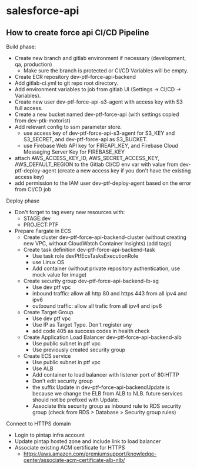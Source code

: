 # salesforce-api

## How to create force api CI/CD Pipeline

Build phase:

- Create new branch and gitlab environment if necessary (development, qa, production)
  - Make sure the branch is protected or CI/CD Variables will be empty.
- Create ECR repository dev-ptf-force-api-backend
- Add gitlab-ci.yml to git repo root directory.
- Add environment variables to job from gitlab UI (Settings -> CI/CD -> Variables).
- Create new user dev-ptf-force-api-s3-agent with access key with S3 full access.
- Create a new bucket named dev-ptf-force-api (with settings copied from dev-ptk-motorist)
- Add relevant config to ssm parameter store.
  - use access key of dev-ptf-force-api-s3-agent for S3_KEY and S3_SECRET, and dev-ptf-force-api as S3_BUCKET.
  - use Firebase Web API key for FIREAPI_KEY, and Firebase Cloud Messaging Server Key for FIREBASE_KEY
- attach AWS_ACCESS_KEY_ID, AWS_SECRET_ACCESS_KEY, AWS_DEFAULT_REGION to the Gitlab CI/CD env var with value from dev-ptf-deploy-agent (create a new access key if you don't have the existing access key)
- add permission to the IAM user dev-ptf-deploy-agent based on the error from CI/CD job

Deploy phase

- Don't forget to tag every new resources with:
  - STAGE:dev
  - PROJECT:PTF
- Prepare Fargate in ECS
  - Create cluster dev-ptf-force-api-backend-cluster (without creating new VPC, without CloudWatch Container Insights) (add tags)
  - Create task definition dev-ptf-force-api-backend-task
    - Use task role devPtfEcsTasksExecutionRole
    - use Linux OS
    - Add container (without private repository authentication, use mock value for image)
  - Create security group dev-ptf-force-api-backend-lb-sg
    - Use dev ptf vpc
    - inbound traffic: allow all http 80 and https 443 from all ipv4 and ipv6
    - outbound traffic: allow all trafic from all ipv4 and ipv6
  - Create Target Group
    - Use dev ptf vpc
    - Use IP as Target Type. Don't register any
    - add code 405 as success codes in health check
  - Create Application Load Balancer dev-ptf-force-api-backend-alb
    - Use public subnet in ptf vpc
    - Use previously created security group
  - Create ECS service
    - Use public subnet in ptf vpc
    - Use ALB
    - Add container to load balancer with listener port of 80:HTTP
    - Don't edit security group
    - the suffix Update in dev-ptf-force-api-backendUpdate is because we change the ELB from ALB to NLB.
      future services should not be prefixed with Update.
    - Associate this security group as inbound rule to RDS security group (check from RDS > Database > Security group rules)

Connect to HTTPS domain

- Login to pintap infra account
- Update pintap hosted zone and include link to load balancer
- Associate existing ACM certificate for HTTPS
  - https://aws.amazon.com/premiumsupport/knowledge-center/associate-acm-certificate-alb-nlb/
